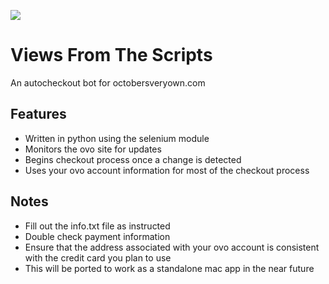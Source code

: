 ![](http://i.imgur.com/DHTo1ax.jpg)

# Views From The Scripts

An autocheckout bot for octobersveryown.com

## Features

- Written in python using the selenium module
- Monitors the ovo site for updates
- Begins checkout process once a change is detected
- Uses your ovo account information for most of the checkout process

## Notes

- Fill out the info.txt file as instructed
- Double check payment information
- Ensure that the address associated with your ovo account is consistent with the credit card you plan to use
- This will be ported to work as a standalone mac app in the near future
